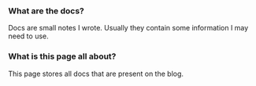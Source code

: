 ### What are the docs?
Docs are small notes I wrote.
Usually they contain some information I may need to use.

### What is this page all about?
This page stores all docs that are present on the blog.
